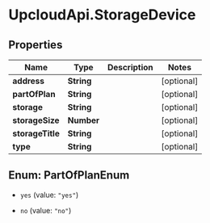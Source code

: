 # UpcloudApi.StorageDevice

## Properties
Name | Type | Description | Notes
------------ | ------------- | ------------- | -------------
**address** | **String** |  | [optional] 
**partOfPlan** | **String** |  | [optional] 
**storage** | **String** |  | [optional] 
**storageSize** | **Number** |  | [optional] 
**storageTitle** | **String** |  | [optional] 
**type** | **String** |  | [optional] 


<a name="PartOfPlanEnum"></a>
## Enum: PartOfPlanEnum


* `yes` (value: `"yes"`)

* `no` (value: `"no"`)




